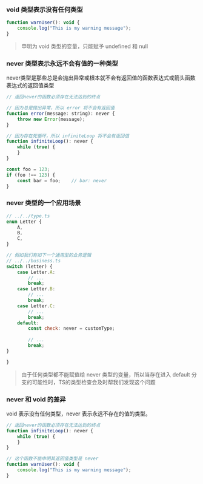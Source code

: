 ### void 类型表示没有任何类型   
```javascript   
function warnUser(): void {
    console.log("This is my warning message");
}
```    
> 申明为 void 类型的变量，只能赋予 undefined 和 null   
### never 类型表示永远不会有值的一种类型   
never类型是那些总是会抛出异常或根本就不会有返回值的函数表达式或箭头函数表达式的返回值类型   
```javascript    
// 返回never的函数必须存在无法达到的终点

// 因为总是抛出异常，所以 error 将不会有返回值
function error(message: string): never {
    throw new Error(message);
}

// 因为存在死循环，所以 infiniteLoop 将不会有返回值
function infiniteLoop(): never {
    while (true) {
    }
}
```   
```javascript   
const foo = 123;
if (foo !== 123) {
    const bar = foo;    // bar: never
}
```   
### never 类型的一个应用场景   
```javascript   
// ../../type.ts
enum Letter {
    A,
    B,
    C,
}

// 假如我们有如下一个通用型的业务逻辑
// ../../business.ts
switch (letter) {
    case Letter.A:
        // ...
        break;
    case Letter.B:
        // ...
        break;
    case Letter.C:
        // ...
        break;
    default:
        const check: never = customType;
         
        // ...
        break;
}

}
```      
> 由于任何类型都不能赋值给 never 类型的变量，所以当存在进入 default 分支的可能性时，TS的类型检查会及时帮我们发现这个问题      
### never 和 void 的差异   
void 表示没有任何类型，never 表示永远不存在的值的类型。   
```javascript   
// 返回never的函数必须存在无法达到的终点
function infiniteLoop(): never {
    while (true) {
    }
}

// 这个函数不能申明其返回值类型是 never
function warnUser(): void {
    console.log("This is my warning message");
}
```

